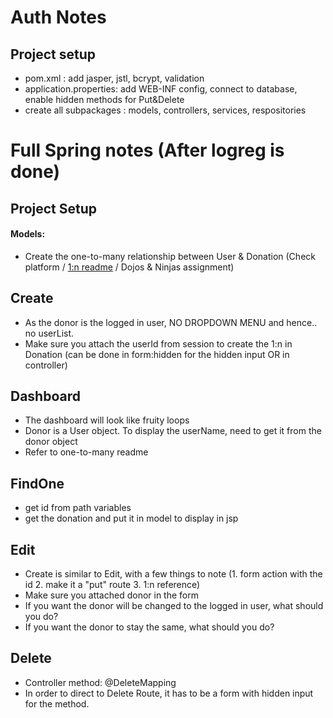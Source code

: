 # Auth Notes
## Project setup
- pom.xml : add jasper, jstl, bcrypt, validation
- application.properties: add WEB-INF config, connect to database, enable hidden methods for Put&Delete
- create all subpackages : models, controllers, services, respositories

# Full Spring notes (After logreg is done)
## Project Setup
#### Models: 
- Create the one-to-many relationship between User & Donation (Check platform / [1:n readme](/tree/main/Java4MVC#2-models) / Dojos & Ninjas assignment)

## Create 
- As the donor is the logged in user, NO DROPDOWN MENU and hence.. no userList.
- Make sure you attach the userId from session to create the 1:n in Donation (can be done in form:hidden for the hidden input OR in controller)

## Dashboard 
- The dashboard will look like fruity loops 
- Donor is a User object. To display the userName, need to get it from the donor object
- Refer to one-to-many readme

## FindOne 
- get id from path variables
- get the donation and put it in model to display in jsp

## Edit 
- Create is similar to Edit, with a few things to note (1. form action with the id 2. make it a "put" route 3. 1:n reference)
- Make sure you attached donor in the form
- If you want the donor will be changed to the logged in user, what should you do?
- If you want the donor to stay the same, what should you do?


## Delete
- Controller method: @DeleteMapping
- In order to direct to Delete Route, it has to be a form with hidden input for the method. 

